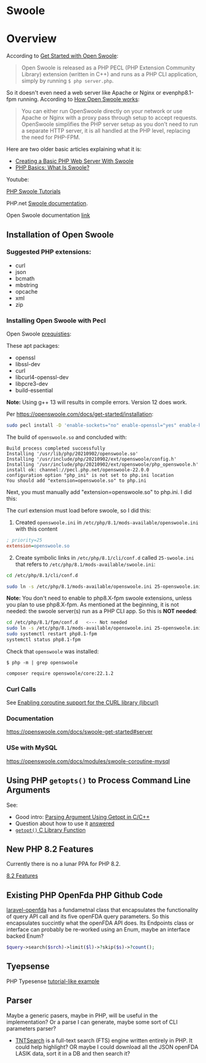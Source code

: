 # Swoole

# Overview

According to [Get Started with Open Swoole](https://openswoole.com/docs/get-started-swoole):

> Open Swoole is released as a PHP PECL (PHP Extension Community Library) extension (written in C++) and runs as a PHP CLI application,
simply by running `$ php server.php`. 

So it doesn't even need a web server like Apache or Nginx or evenphp8.1-fpm running. According to 
[How Open Swoole works](https://openswoole.com/how-it-works):

> You can either run OpenSwoole directly on your network or use Apache or Nginx with a proxy pass through setup to accept requests.
OpenSwoole simplifies the PHP server setup as you don't need to run a separate HTTP server, it is all handled at the PHP level,
replacing the need for PHP-FPM.

Here are two older basic articles explaining what it is:

- [Creating a Basic PHP Web Server With Swoole](https://www.zend.com/blog/creating-basic-php-web-server-swoole)
- [PHP Basics: What Is Swoole?](https://www.zend.com/blog/swoole)

Youtube:

[PHP Swoole Tutorials](https://www.youtube.com/watch?v=fZfZsUeleiA&list=PLYWCHRaNLGT-55hyJ0y9g7O8B0N8QrBmr)

PHP.net [Swoole documentation](https://www.php.net/manual/en/intro.swoole.php).

Open Swoole documentation [link](https://openswoole.com/docs)

## Installation of Open Swoole

### Suggested PHP extensions:

- curl
- json
- bcmath
- mbstring
- opcache
- xml
- zip

### Installing Open Swoole with Pecl

Open Swoole [prequisties](https://openswoole.com/docs/get-started/prerequisites):

These apt packages:

- openssl
- libssl-dev
- curl
- libcurl4-openssl-dev
- libpcre3-dev
- build-essential

**Note:** Using g++ 13 will results in compile errors. Version 12 does work.

Per <https://openswoole.com/docs/get-started/installation>:

```bash
sudo pecl install -D 'enable-sockets="no" enable-openssl="yes" enable-http2="yes" enable-mysqlnd="no" enable-hook-curl="yes" enable-cares="yes" with-postgres="no"' openswoole
```

The build of `openswoole.so` and concluded with:

```
Build process completed successfully
Installing '/usr/lib/php/20210902/openswoole.so'
Installing '/usr/include/php/20210902/ext/openswoole/config.h'
Installing '/usr/include/php/20210902/ext/openswoole/php_openswoole.h'
install ok: channel://pecl.php.net/openswoole-22.0.0
configuration option "php_ini" is not set to php.ini location
You should add "extension=openswoole.so" to php.ini
```

Next, you must manually add "extension=openswoole.so" to php.ini. I did this:

The curl extension must load before swoole, so I did this:

1. Created `openswoole.ini` in `/etc/php/8.1/mods-available/openswoole.ini` with this content

```ini
; priority=25
extension=openswoole.so
```

2. Create symbolic links in `/etc/php/8.1/cli/conf.d`  called `25-swoole.ini` that refers to
`/etc/php/8.1/mods-available/swoole.ini`:

```bash
cd /etc/php/8.1/cli/conf.d

sudo ln -s /etc/php/8.1/mods-available/openswoole.ini 25-openswoole.ini
```

**Note:** You don't need to enable to php8.X-fpm swoole extensions, unless you plan to use php8.X-fpm.
As mentioned at the beginning, it is not needed: the swoole server(s) run as a PHP CLI app. So this is
**NOT needed**:

```bash
cd /etc/php/8.1/fpm/conf.d   <--- Not needed
sudo ln -s /etc/php/8.1/mods-available/openswoole.ini 25-openswoole.ini
sudo systemctl restart php8.1-fpm
systemctl status php8.1-fpm
```

Check that `openswoole` was installed:

```
$ php -m | grep openswoole
```

```bash
composer require openswoole/core:22.1.2
```

### Curl Calls

See [Enabling coroutine support for the CURL library (libcurl)](https://openswoole.com/docs/runtime-hooks/swoole-hook-native-curl)

### Documentation

<https://openswoole.com/docs/swoole-get-started#server>

### USe with MySQL

<https://openswoole.com/docs/modules/swoole-coroutine-mysql>

## Using PHP `getopts()` to Process Command Line Arguments

See:

- Good intro: [Parsing Argument Using Getopt in C/C++](https://leimao.github.io/blog/Argument-Parser-Getopt-C/)
- Question about how to use it [answered](https://stackoverflow.com/questions/13251732/how-to-specify-an-optstring-in-the-getopt-function)
- [`getopt()` C Library Function](https://www.man7.org/linux/man-pages/man3/getopt.3.html)

## New PHP 8.2 Features

Currently there is no a lunar PPA for PHP 8.2.

[8.2 Features](https://kinsta.com/blog/php-8-2/)

## Existing PHP OpenFda PHP Github Code

[laravel-openfda](https://github.com/MeisamMulla/laravel-openfda) has a fundametnal class that encapsulates the functionality of query API call 
and its five openFDA query parameters. So this encapsulates succintly what the openFDA API does. Its Endpoints class or interface can probably be 
re-worked using an Enum, maybe an interface backed Enum?

```php
$query->search($srch)->limit($l)->?skip($s)->?count();
```

## Tyepsense

PHP Typesense [tutorial-like example](https://aviyel.com/post/1325/getting-started-with-php-api-clients-on-typesense)

## Parser

Maybe a generic pasers, maybe in PHP, will be useful in the implementation? Or a parse I can generate, maybe some sort of CLI parameters parser?

- [TNTSearch](https://github.com/teamtnt/tntsearch) is a full-text search (FTS) engine written entirely in PHP. It could help highlight? OR maybe
I could download all the JSON openFDA LASIK data, sort it in a DB and then search it?


